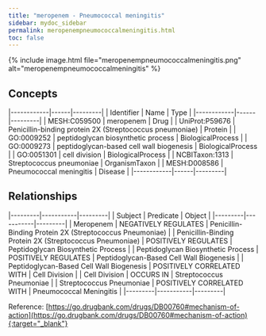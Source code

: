 ```yaml
---
title: "meropenem - Pneumococcal meningitis"
sidebar: mydoc_sidebar
permalink: meropenempneumococcalmeningitis.html
toc: false 
---
```


{% include image.html file="meropenempneumococcalmeningitis.png" alt="meropenempneumococcalmeningitis" %}

## Concepts

|------------|------|---------|
| Identifier | Name | Type    |
|------------|------|---------|
| MESH:C059500 | meropenem | Drug |
| UniProt:P59676 | Penicillin-binding protein 2X (Streptococcus pneumoniae) | Protein |
| GO:0009252 | peptidoglycan biosynthetic process | BiologicalProcess |
| GO:0009273 | peptidoglycan-based cell wall biogenesis | BiologicalProcess |
| GO:0051301 | cell division | BiologicalProcess |
| NCBITaxon:1313 | Streptococcus pneumoniae | OrganismTaxon |
| MESH:D008586 | Pneumococcal meningitis | Disease |
|------------|------|---------|

## Relationships

|---------|-----------|---------|
| Subject | Predicate | Object  |
|---------|-----------|---------|
| Meropenem | NEGATIVELY REGULATES | Penicillin-Binding Protein 2X (Streptococcus Pneumoniae) |
| Penicillin-Binding Protein 2X (Streptococcus Pneumoniae) | POSITIVELY REGULATES | Peptidoglycan Biosynthetic Process |
| Peptidoglycan Biosynthetic Process | POSITIVELY REGULATES | Peptidoglycan-Based Cell Wall Biogenesis |
| Peptidoglycan-Based Cell Wall Biogenesis | POSITIVELY CORRELATED WITH | Cell Division |
| Cell Division | OCCURS IN | Streptococcus Pneumoniae |
| Streptococcus Pneumoniae | POSITIVELY CORRELATED WITH | Pneumococcal Meningitis |
|---------|-----------|---------|

Reference: [https://go.drugbank.com/drugs/DB00760#mechanism-of-action](https://go.drugbank.com/drugs/DB00760#mechanism-of-action){:target="_blank"}